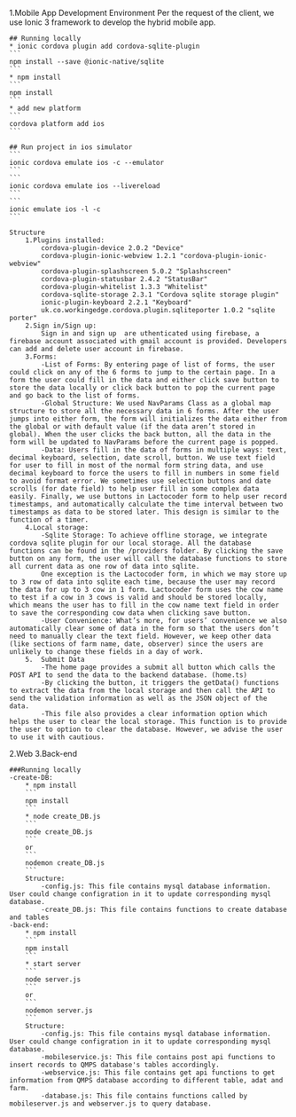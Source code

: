 1.Mobile App
	Development Environment
	Per the request of the client, we use Ionic 3 framework to develop the hybrid mobile app. 

	## Running locally
	* ionic cordova plugin add cordova-sqlite-plugin
	```
	npm install --save @ionic-native/sqlite
	```
	* npm install
	```
	npm install
	```
	* add new platform
	```
	cordova platform add ios
	```

	## Run project in ios simulator
	```
	ionic cordova emulate ios -c --emulator
	```
	```
	ionic cordova emulate ios --livereload
	```
	```
	ionic emulate ios -l -c
	```

	Structure
		1.Plugins installed:
			cordova-plugin-device 2.0.2 "Device"
			cordova-plugin-ionic-webview 1.2.1 "cordova-plugin-ionic-webview"
			cordova-plugin-splashscreen 5.0.2 "Splashscreen"
			cordova-plugin-statusbar 2.4.2 "StatusBar"
			cordova-plugin-whitelist 1.3.3 "Whitelist"
			cordova-sqlite-storage 2.3.1 "Cordova sqlite storage plugin"
			ionic-plugin-keyboard 2.2.1 "Keyboard"
			uk.co.workingedge.cordova.plugin.sqliteporter 1.0.2 "sqlite porter"
		2.Sign in/Sign up: 
			Sign in and sign up  are uthenticated using firebase, a firebase account associated with gmail account is provided. Developers can add and delete user account in firebase.
		3.Forms: 
			-List of Forms: By entering page of list of forms, the user could click on any of the 6 forms to jump to the certain page. In a form the user could fill in the data and either click save button to store the data locally or click back button to pop the current page and go back to the list of forms.
			-Global Structure: We used NavParams Class as a global map structure to store all the necessary data in 6 forms. After the user jumps into either form, the form will initializes the data either from the global or with default value (if the data aren’t stored in global). When the user clicks the back button, all the data in the form will be updated to NavParams before the current page is popped.
			-Data: Users fill in the data of forms in multiple ways: text, decimal keyboard, selection, date scroll, button. We use text field for user to fill in most of the normal form string data, and use decimal keyboard to force the users to fill in numbers in some field to avoid format error. We sometimes use selection buttons and date scrolls (for date field) to help user fill in some complex data easily. Finally, we use buttons in Lactocoder form to help user record timestamps, and automatically calculate the time interval between two timestamps as data to be stored later. This design is similar to the function of a timer.
		4.Local storage:
			-Sqlite Storage: To achieve offline storage, we integrate cordova sqlite plugin for our local storage. All the database functions can be found in the /providers folder. By clicking the save button on any form, the user will call the database functions to store all current data as one row of data into sqlite. 
			One exception is the Lactocoder form, in which we may store up to 3 row of data into sqlite each time, because the user may record the data for up to 3 cow in 1 form. Lactocoder form uses the cow name to test if a cow in 3 cows is valid and should be stored locally, which means the user has to fill in the cow name text field in order to save the corresponding cow data when clicking save button.
			-User Convenience: What’s more, for users’ convenience we also automatically clear some of data in the form so that the users don’t need to manually clear the text field. However, we keep other data (like sections of farm name, date, observer) since the users are unlikely to change these fields in a day of work.
		5.  Submit Data
			-The home page provides a submit all button which calls the POST API to send the data to the backend database. (home.ts)
			-By clicking the button, it triggers the getData() functions to extract the data from the local storage and then call the API to send the validation information as well as the JSON object of the data. 
			-This file also provides a clear information option which helps the user to clear the local storage. This function is to provide the user to option to clear the database. However, we advise the user to use it with cautious. 

2.Web 
3.Back-end

	###Running locally
	-create-DB:
		* npm install
		```
		npm install
		```
		* node create_DB.js
		```
		node create_DB.js
		```
		or
		```
		nodemon create_DB.js
		```
		Structure:
			-config.js: This file contains mysql database information. User could change configration in it to update corresponding mysql database.
			-create_DB.js: This file contains functions to create database and tables
	-back-end:
		* npm install
		```
		npm install
		```
		* start server
		```
		node server.js
		```
		or
		```
		nodemon server.js
		```
		Structure:
			-config.js: This file contains mysql database information. User could change configration in it to update corresponding mysql database.
			-mobileservice.js: This file contains post api functions to insert records to QMPS database's tables accordingly.
			-webservice.js: This file contains get api functions to get information from QMPS database according to different table, adat and farm.
			-database.js: This file contains functions called by mobileserver.js and webserver.js to query database.